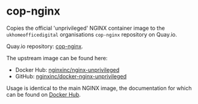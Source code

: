 # cop-nginx

Copies the official 'unprivileged' NGINX container image to the
`ukhomeofficedigital` organisations `cop-nginx` repository on Quay.io.

Quay.io repository: [cop-nginx](https://quay.io/repository/ukhomeofficedigital/cop-nginx).

The upstream image can be found here:

- Docker Hub: [nginxinc/nginx-unprivileged](https://hub.docker.com/r/nginxinc/nginx-unprivileged)
- GitHub: [nginxinc/docker-nginx-unprivileged](https://github.com/nginxinc/docker-nginx-unprivileged)

Usage is identical to the main NGINX image, the documentation for which can be
found on [Docker Hub](https://hub.docker.com/_/nginx).
